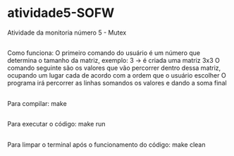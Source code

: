 # atividade5-SOFW
Atividade da monitoria número 5 - Mutex

##

Como funciona:
  O primeiro comando do usuário é um número que determina o tamanho da matriz, exemplo: 3 -> é criada uma matriz 3x3
  O comando seguinte são os valores que vão percorrer dentro dessa matriz, ocupando um lugar cada de acordo com a ordem que o usuário escolher
  O programa irá percorrer as linhas somandos os valores e dando a soma final
  
##
Para compilar:        make
  
##
Para executar o código:
  make run
##
Para limpar o terminal após o funcionamento do código:
  make clean
